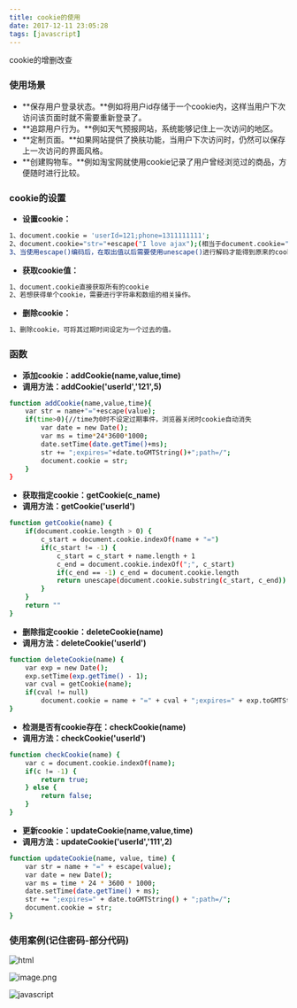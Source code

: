 ```yaml
---
title: cookie的使用
date: 2017-12-11 23:05:28
tags: [javascript]
---
```

cookie的增删改查
<!-- more -->
### 使用场景
- **保存用户登录状态。**例如将用户id存储于一个cookie内，这样当用户下次访问该页面时就不需要重新登录了。 
- **追踪用户行为。**例如天气预报网站，系统能够记住上一次访问的地区。 
- **定制页面。**如果网站提供了换肤功能，当用户下次访问时，仍然可以保存上一次访问的界面风格。 
- **创建购物车。**例如淘宝网就使用cookie记录了用户曾经浏览过的商品，方便随时进行比较。 

### cookie的设置
- **设置cookie：**
``` bash
1、document.cookie = 'userId=121;phone=1311111111';
2、document.cookie="str="+escape("I love ajax");(相当于document.cookie="str=I%20love%20ajax";为了避免空格符号等，使用escape()统一编码)
3、当使用escape()编码后，在取出值以后需要使用unescape()进行解码才能得到原来的cookie值。
```
- **获取cookie值：**
``` bash
1、document.cookie直接获取所有的cookie
2、若想获得单个cookie，需要进行字符串和数组的相关操作。
```
- **删除cookie：**
``` bash
1、删除cookie，可将其过期时间设定为一个过去的值。
```
### 函数
- **添加cookie：addCookie(name,value,time)**
- **调用方法：addCookie('userId','121',5)**
``` bash
function addCookie(name,value,time){
	var str = name+"="+escape(value);
	if(time>0){//time为0时不设定过期事件，浏览器关闭时cookie自动消失	
		var date = new Date();
		var ms = time*24*3600*1000;
		date.setTime(date.getTime()+ms);
		str += ";expires="+date.toGMTString()+";path=/"; 
		document.cookie = str;
	}
}
```
- **获取指定cookie：getCookie(c_name)**
- **调用方法：getCookie('userId')**
``` bash
function getCookie(name) {
	if(document.cookie.length > 0) {
		c_start = document.cookie.indexOf(name + "=")
		if(c_start != -1) {
			c_start = c_start + name.length + 1
			c_end = document.cookie.indexOf(";", c_start)
			if(c_end == -1) c_end = document.cookie.length
			return unescape(document.cookie.substring(c_start, c_end))
		}
	}
	return ""
}
```
- **删除指定cookie：deleteCookie(name)**
- **调用方法：deleteCookie('userId')**
``` bash
function deleteCookie(name) {
	var exp = new Date();
	exp.setTime(exp.getTime() - 1);
	var cval = getCookie(name);
	if(cval != null)
		document.cookie = name + "=" + cval + ";expires=" + exp.toGMTString() + ";path=/";
}
```
- **检测是否有cookie存在：checkCookie(name)**
- **调用方法：checkCookie('userId')**
``` bash
function checkCookie(name) {
	var c = document.cookie.indexOf(name);
	if(c != -1) {
		return true;
	} else {
		return false;
	}
}
```
- **更新cookie：updateCookie(name,value,time)**
- **调用方法：updateCookie('userId','111',2)**
``` bash
function updateCookie(name, value, time) {
	var str = name + "=" + escape(value);
	var date = new Date();
	var ms = time * 24 * 3600 * 1000;
	date.setTime(date.getTime() + ms);
	str += ";expires=" + date.toGMTString() + ";path=/";
	document.cookie = str;
}
```
### 使用案例(记住密码-部分代码)

![html
](http://upload-images.jianshu.io/upload_images/3859151-1a2f613af724376b.png?imageMogr2/auto-orient/strip%7CimageView2/2/w/1240)

![image.png](http://upload-images.jianshu.io/upload_images/3859151-75e4dcb3c43a38c5.png?imageMogr2/auto-orient/strip%7CimageView2/2/w/1240)

![javascript](http://upload-images.jianshu.io/upload_images/3859151-8e7c257d6242edb9.png?imageMogr2/auto-orient/strip%7CimageView2/2/w/1240)